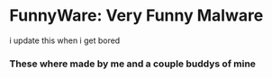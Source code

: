 # FunnyWare: Very Funny Malware

i update this when i get bored
### These where made by me and a couple buddys of mine
